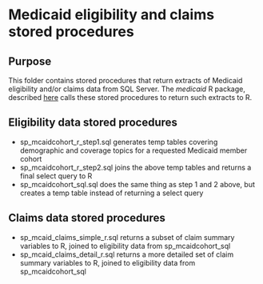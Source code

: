
# Medicaid eligibility and claims stored procedures

## Purpose
This folder contains stored procedures that return extracts of Medicaid eligibility and/or claims data from SQL Server. The *medicaid* R package, described [here](https://github.com/PHSKC-APDE/Medicaid#medicaid) calls these stored procedures to return such extracts to R.

## Eligibility data stored procedures
- sp_mcaidcohort_r_step1.sql generates temp tables covering demographic and coverage topics for a requested Medicaid member cohort
- sp_mcaidcohort_r_step2.sql joins the above temp tables and returns a final select query to R
- sp_mcaidcohort_sql.sql does the same thing as step 1 and 2 above, but creates a temp table instead of returning a select query

## Claims data stored procedures
- sp_mcaid_claims_simple_r.sql returns a subset of claim summary variables to R, joined to eligibility data from sp_mcaidcohort_sql
- sp_mcaid_claims_detail_r.sql returns a more detailed set of claim summary variables to R, joined to eligibility data from sp_mcaidcohort_sql
